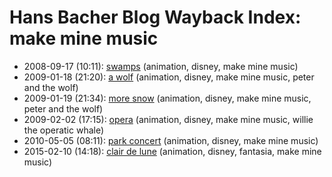 # Hans Bacher Blog Wayback Index: make mine music

* 2008-09-17 (10:11): [swamps](https://web.archive.org/web/https://one1more2time3.wordpress.com/2008/09/17/swamps/) (animation, disney, make mine music)
* 2009-01-18 (21:20): [a wolf](https://web.archive.org/web/https://one1more2time3.wordpress.com/2009/01/18/a-wolf/) (animation, disney, make mine music, peter and the wolf)
* 2009-01-19 (21:34): [more snow](https://web.archive.org/web/https://one1more2time3.wordpress.com/2009/01/19/more-snow/) (animation, disney, make mine music, peter and the wolf)
* 2009-02-02 (17:15): [opera](https://web.archive.org/web/https://one1more2time3.wordpress.com/2009/02/02/opera/) (animation, disney, make mine music, willie the operatic whale)
* 2010-05-05 (08:11): [park concert](https://web.archive.org/web/https://one1more2time3.wordpress.com/2010/05/05/park-concert/) (animation, disney, make mine music)
* 2015-02-10 (14:18): [clair de lune](https://web.archive.org/web/https://one1more2time3.wordpress.com/2015/02/10/clair-de-lune/) (animation, disney, fantasia, make mine music)